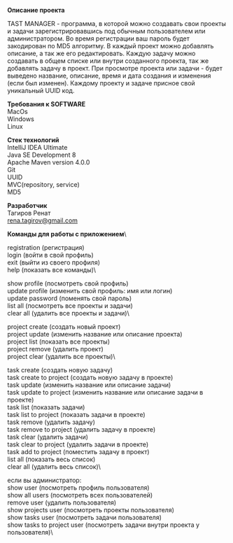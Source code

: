 **Описание проекта**

TAST MANAGER - программа, в которой можно создавать свои проекты и задачи зарегистрировавшись под обычным пользователем или администратором.
Во время регистрации ваш пароль будет закодирован по MD5 алгоритму.
В каждый проект можно добавлять описание, а так же его редактировать. Каждую задачу можно создавать в общем списке или внутри созданного проекта, так же добавлять задачу в проект.
При просмотре проекта или задачи - будет выведено название, описание, время и дата создания и изменения (если был изменен).
Каждому проекту и задаче присное свой уникальный UUID код.

**Требования к SOFTWARE**\
MacOs\
Windows\
Linux

**Стек технологий**\
IntelliJ IDEA Ultimate\
Java SE Development 8\
Apache Maven version 4.0.0\
Git\
UUID\
MVC(repository, service)\
MD5

**Разработчик**\
Тагиров Ренат\
rena.tagirov@gmail.com

**Команды для работы с приложением**\

registration (регистрация)\
login (войти в свой профиль)\
exit (выйти из своего профиля)\
help (показать все команды)\

show profile (посмотреть свой профиль)\
update profile (изменить свой профиль: имя или логин)\
update password (поменять свой пароль)\
list all (посмотреть все проекты и задачи)\
clear all (удалить все проекты и задачи)\

project create (создать новый проект)\
project update (изменить название или описание проекта)\
project list (показать все проекты)\
project remove (удалить проект)\
project clear (удалить все проекты)\

task create (создать новую задачу)\
task create to project (создать новую задачу в проекте)\
task update (изменить название или описание задачи)\
task update to project (изменить название или описание задачи в проекте)\
task list (показать задачи)\
task list to project (показать задачи в проекте)\
task remove (удалить задачу)\
task remove to project (удалить задачу в проекте)\
task clear (удалить задачи)\
task clear to project (удалить задачи в проекте)\
task add to project (поместить задачу в проект)\
list all (показать весь список)\
clear all (удалить весь список)\

если вы администратор:\
show user (посмотреть профиль пользователя)\
show all users (посмотреть всех пользователей)\
remove user (удалить пользователя)\
show projects user (посмотреть проекты пользователя)\
show tasks user (посмотреть задачи пользователя)\
show tasks to project user (посмотреть задачи внутри проекта у пользователя)\
